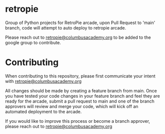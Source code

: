 # retropie
Group of Python projects for RetroPie arcade, upon Pull Request to 'main' branch, code will attempt to auto deploy to retropie arcade.

  Please reach out to retropie@columbusacademy.org to be added to the google group to contribute.


# Contributing

When contributing to this repository, please first communicate your intent with retropie@columbusacademy.org

All changes should be made by creating a feature branch from main.  Once you have tested your code changes in your feature branch and feel they are ready for the arcade, submit a pull request to main and one of the branch approvers will review and merge your code, which will kick off an automated deployment to the arcade.

If you would like to improve this process or become a branch approver, please reach out to retropie@columbusacademy.org

